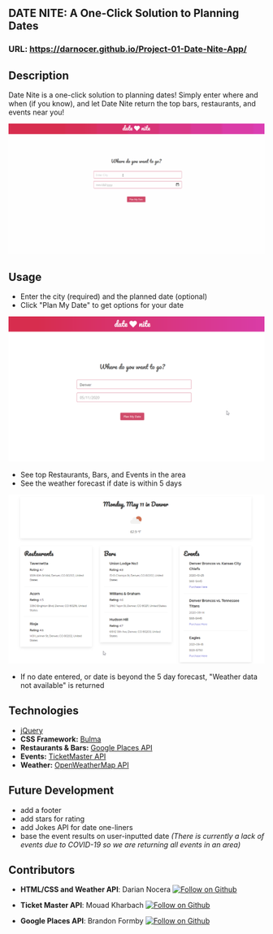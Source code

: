 ## DATE NITE: A One-Click Solution to Planning Dates

### URL: https://darnocer.github.io/Project-01-Date-Nite-App/

## Description

Date Nite is a one-click solution to planning dates! Simply enter where and when (if you know), and let Date Nite return the top bars, restaurants, and events near you!

![demo](./Assets/images/demo.gif)

## Usage

- Enter the city (required) and the planned date (optional)
- Click "Plan My Date" to get options for your date

![home_page](./Assets/images/home_page.png)

- See top Restaurants, Bars, and Events in the area
- See the weather forecast if date is within 5 days

![home_page](./Assets/images/results_page.png)

- If no date entered, or date is beyond the 5 day forecast, "Weather data not available" is returned

## Technologies

- [jQuery](https://jquery.com/)
- **CSS Framework:** [Bulma](http:www.bulma.io)
- **Restaurants & Bars:** [Google Places API](https://cloud.google.com/maps-platform/places/?utm_source=google&utm_medium=cpc&utm_campaign=FY18-Q2-global-demandgen-paidsearchonnetworkhouseads-cs-maps_contactsal_saf&utm_content=text-ad-none-none-DEV_c-CRE_433476780145-ADGP_Hybrid+%7C+AW+SEM+%7C+BKWS+~+Google+Maps+Places+API-KWID_43700039136946099-kwd-22859391737-userloc_9028777&utm_term=KW_google%20places%20api-ST_google+places+api&gclid=CjwKCAjwt-L2BRA_EiwAacX32cTHR4EAZhNlEPeRxT_o4BOFoJvOw7T8TY0_ZBDw3UEOReAuOZhQsBoC1egQAvD_BwE)
- **Events:** [TicketMaster API](https://developer.ticketmaster.com/products-and-docs/apis/getting-started/)
- **Weather:** [OpenWeatherMap API](https://openweathermap.org/api)

## Future Development

- add a footer
- add stars for rating
- add Jokes API for date one-liners
- base the event results on user-inputted date _(There is currently a lack of events due to COVID-19 so we are returning all events in an area)_

## Contributors

- **HTML/CSS and Weather API**: Darian Nocera [![Follow on Github](https://img.shields.io/github/followers/darnocer?label=Follow&style=social)](http://www.github.com/darnocer)
- **Ticket Master API**: Mouad Kharbach [![Follow on Github](https://img.shields.io/github/followers/siirmouad?label=Follow&style=social)](http://www.github.com/siirmouad)

- **Google Places API**: Brandon Formby [![Follow on Github](https://img.shields.io/github/followers/BFormbs?label=Follow&style=social)](http://www.github.com/BFormbs)
